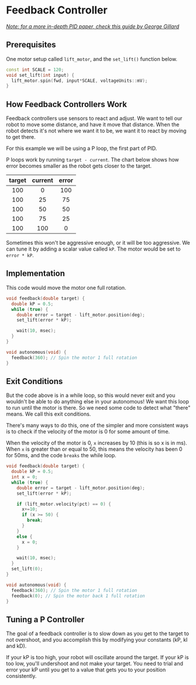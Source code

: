 # Feedback Controller 

[*Note: for a more in-depth PID paper, check this guide by George Gillard*](http://georgegillard.com/documents/2-introduction-to-pid-controllers)

## Prerequisites 
One motor setup called `lift_motor`, and the `set_lift()` function below. 
```cpp
const int SCALE = 120;
void set_lift(int input) {
  lift_motor.spin(fwd, input*SCALE, voltageUnits::mV);
}
```

## How Feedback Controllers Work
Feedback controllers use sensors to react and adjust.  We want to tell our robot to move some distance, and have it move that distance.  When the robot detects it's not where we want it to be, we want it to react by moving to get there.  

For this example we will be using a P loop, the first part of PID.  

P loops work by running `target - current`.  The chart below shows how error becomes smaller as the robot gets closer to the target. 

| target  | current | error |
| :---:   |  :----: | :---: |
| 100     | 0       | 100   |
| 100     | 25      | 75    |
| 100     | 50      | 50    |
| 100     | 75      | 25    |
| 100     | 100     | 0     |

Sometimes this won't be aggressive enough, or it will be too aggressive.  We can tune it by adding a scalar value called `kP`.  The motor would be set to `error * kP`.  

## Implementation
This code would move the motor one full rotation.  
```cpp
void feedback(double target) {
  double kP = 0.5;
  while (true) {
    double error = target - lift_motor.position(deg);
    set_lift(error * kP);

    wait(10, msec);
  }
}

void autonomous(void) {
  feedback(360); // Spin the motor 1 full rotation
}
```

## Exit Conditions
But the code above is in a while loop, so this would never exit and you wouldn't be able to do anything else in your autonomous!  We want this loop to run until the motor is there.  So we need some code to detect what "there" means.  We call this exit conditions. 

There's many ways to do this, one of the simpler and more consistent ways is to check if the velocity of the motor is 0 for some amount of time.  

When the velocity of the motor is 0, `x` increases by 10 (this is so x is in ms).  When `x` is greater than or equal to 50, this means the velocity has been 0 for 50ms, and the code `breaks` the while loop.  

```cpp
void feedback(double target) {
  double kP = 0.5;
  int x = 0;
  while (true) {
    double error = target - lift_motor.position(deg);
    set_lift(error * kP);

    if (lift_motor.velocity(pct) == 0) {
      x+=10;
      if (x >= 50) {
        break;
      }
    } 
    else {
      x = 0;
    }

    wait(10, msec);
  }
  set_lift(0);
}

void autonomous(void) {
  feedback(360); // Spin the motor 1 full rotation
  feedback(0); // Spin the motor back 1 full rotation
}
```

## Tuning a P Controller
The goal of a feedback controller is to slow down as you get to the target to not overshoot, and you accomplish this by modifying your constants (kP, kI and kD).  

If your kP is too high, your robot will oscillate around the target.  If your kP is too low, you'll undershoot and not make your target.  You need to trial and error your kP until you get to a value that gets you to your position consistently. 